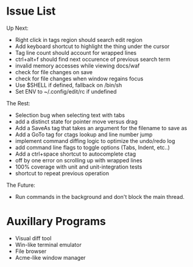 # Issue List

Up Next:

* Right click in tags region should search edit region
* Add keyboard shortcut to highlight the thing under the cursor
* Tag line count should account for wrapped lines
* ctrl+alt+f should find next occurence of previous search term
* invalid memory accesses while viewing docs/waf
* check for file changes on save
* check for file changes when window regains focus
* Use $SHELL if defined, fallback on /bin/sh
* Set ENV to ~/.config/edit/rc if undefined

The Rest:

* Selection bug when selecting text with tabs
* add a distinct state for pointer move versus drag
* Add a SaveAs tag that takes an argument for the filename to save as
* Add a GoTo tag for ctags lookup and line number jump
* implement command diffing logic to optimize the undo/redo log
* add command line flags to toggle options (Tabs, Indent, etc..)
* Add a ctrl+space shortcut to autocomplete ctag
* off by one error on scrolling up with wrapped lines
* 100% coverage with unit and unit-integration tests
* shortcut to repeat previous operation

The Future:

* Run commands in the background and don't block the main thread.

# Auxillary Programs

* Visual diff tool
* Win-like terminal emulator
* File browser
* Acme-like window manager
